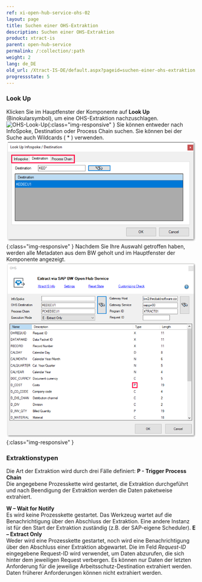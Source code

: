 ```yaml
---
ref: xi-open-hub-service-ohs-02
layout: page
title: Suchen einer OHS-Extraktion
description: Suchen einer OHS-Extraktion
product: xtract-is
parent: open-hub-service
permalink: /:collection/:path
weight: 2
lang: de_DE
old_url: /Xtract-IS-DE/default.aspx?pageid=suchen-einer-ohs-extraktion
progressstate: 5
---
```


### Look Up
Klicken Sie im Hauptfenster der Komponente auf **Look Up** (Binokularsymbol), um eine OHS-Extraktion nachzuschlagen.
![OHS-Look-Up](/img/content/ohs-main-window-look-up.png){:class="img-responsive" }
Sie können entweder nach InfoSpoke, Destination oder Process Chain suchen. Sie können bei der Suche auch Wildcards ( * ) verwenden.
![OHS-Search-001](/img/content/xis/OHS-Search-001.png){:class="img-responsive" }
Nachdem Sie Ihre Auswahl getroffen haben, werden alle Metadaten aus dem BW geholt und im Hauptfenster der Komponente angezeigt.
![OHS-Search-002](/img/content/xis/OHS-Search-002.png){:class="img-responsive" }

### Extraktionstypen

Die Art der Extraktion wird durch drei Fälle definiert:
**P - Trigger Process Chain**<br>
Die angegebene Prozesskette wird gestartet, die Extraktion durchgeführt und nach Beendigung der Extraktion werden die Daten paketweise extrahiert.

**W – Wait for Notify**<br>
Es wird keine Prozesskette gestartet. Das Werkzeug wartet auf die Benachrichtigung über den Abschluss der Extraktion. Eine andere Instanz ist für den Start der Extraktion zuständig (z.B. der SAP-eigene Scheduler).
**E – Extract Only**<br>
Weder wird eine Prozesskette gestartet, noch wird eine Benachrichtigung über den Abschluss einer Extraktion abgewartet. Die im Feld *Request-ID* eingegebene Request-ID wird verwendet, um Daten abzurufen, die sich hinter dem jeweiligen Request verbergen. Es können nur Daten der letzten Anforderung für die jeweilige Arbeitsschutz-Destination extrahiert werden. Daten früherer Anforderungen können nicht extrahiert werden.
